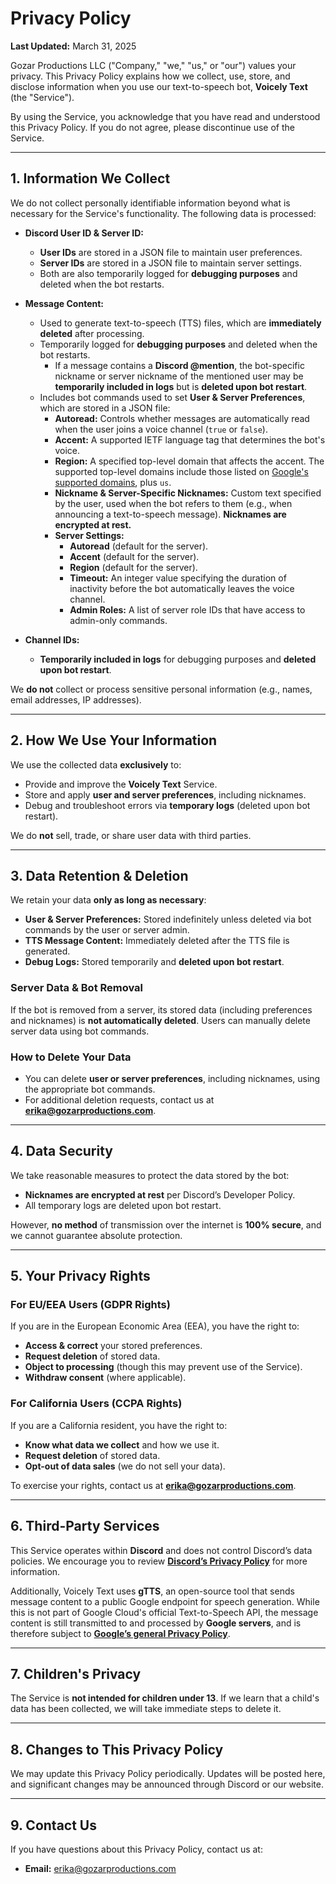 # **Privacy Policy**

**Last Updated:** March 31, 2025

Gozar Productions LLC ("Company," "we," "us," or "our") values your privacy. This Privacy Policy explains how we collect, use, store, and disclose information when you use our text-to-speech bot, **Voicely Text** (the "Service").

By using the Service, you acknowledge that you have read and understood this Privacy Policy. If you do not agree, please discontinue use of the Service.

---

## **1. Information We Collect**

We do not collect personally identifiable information beyond what is necessary for the Service's functionality. The following data is processed:

- **Discord User ID & Server ID:**
  - **User IDs** are stored in a JSON file to maintain user preferences.
  - **Server IDs** are stored in a JSON file to maintain server settings.
  - Both are also temporarily logged for **debugging purposes** and deleted when the bot restarts.
- **Message Content:**
  - Used to generate text-to-speech (TTS) files, which are **immediately deleted** after processing.
  - Temporarily logged for **debugging purposes** and deleted when the bot restarts.
    - If a message contains a **Discord @mention**, the bot-specific nickname or server nickname of the mentioned user may be **temporarily included in logs** but is **deleted upon bot restart**.
  - Includes bot commands used to set **User & Server Preferences**, which are stored in a JSON file:
    - **Autoread:** Controls whether messages are automatically read when the user joins a voice channel (`true` or `false`).
    - **Accent:** A supported IETF language tag that determines the bot's voice.
    - **Region:** A specified top-level domain that affects the accent. The supported top-level domains include those listed on [Google's supported domains](https://www.google.com/supported_domains), plus `us`.
    - **Nickname & Server-Specific Nicknames:** Custom text specified by the user, used when the bot refers to them (e.g., when announcing a text-to-speech message). **Nicknames are encrypted at rest.**
    - **Server Settings:**
      - **Autoread** (default for the server).
      - **Accent** (default for the server).
      - **Region** (default for the server).
      - **Timeout:** An integer value specifying the duration of inactivity before the bot automatically leaves the voice channel.
      - **Admin Roles:** A list of server role IDs that have access to admin-only commands.

- **Channel IDs:**
  - **Temporarily included in logs** for debugging purposes and **deleted upon bot restart**.

We **do not** collect or process sensitive personal information (e.g., names, email addresses, IP addresses).

---

## **2. How We Use Your Information**

We use the collected data **exclusively** to:
- Provide and improve the **Voicely Text** Service.
- Store and apply **user and server preferences**, including nicknames.
- Debug and troubleshoot errors via **temporary logs** (deleted upon bot restart).

We do **not** sell, trade, or share user data with third parties.

---

## **3. Data Retention & Deletion**

We retain your data **only as long as necessary**:
- **User & Server Preferences:** Stored indefinitely unless deleted via bot commands by the user or server admin.
- **TTS Message Content:** Immediately deleted after the TTS file is generated.
- **Debug Logs:** Stored temporarily and **deleted upon bot restart**.

### **Server Data & Bot Removal**

If the bot is removed from a server, its stored data (including preferences and nicknames) is **not automatically deleted**. Users can manually delete server data using bot commands.

### **How to Delete Your Data**

- You can delete **user or server preferences**, including nicknames, using the appropriate bot commands.
- For additional deletion requests, contact us at **[erika@gozarproductions.com](mailto:erika@gozarproductions.com)**.

---

## **4. Data Security**

We take reasonable measures to protect the data stored by the bot:
- **Nicknames are encrypted at rest** per Discord’s Developer Policy.
- All temporary logs are deleted upon bot restart.

However, **no method** of transmission over the internet is **100% secure**, and we cannot guarantee absolute protection.

---

## **5. Your Privacy Rights**

### **For EU/EEA Users (GDPR Rights)**

If you are in the European Economic Area (EEA), you have the right to:
- **Access & correct** your stored preferences.
- **Request deletion** of stored data.
- **Object to processing** (though this may prevent use of the Service).
- **Withdraw consent** (where applicable).

### **For California Users (CCPA Rights)**

If you are a California resident, you have the right to:
- **Know what data we collect** and how we use it.
- **Request deletion** of stored data.
- **Opt-out of data sales** (we do not sell your data).

To exercise your rights, contact us at **[erika@gozarproductions.com](mailto:erika@gozarproductions.com)**.

---

## **6. Third-Party Services**

This Service operates within **Discord** and does not control Discord’s data policies. We encourage you to review **[Discord’s Privacy Policy](https://discord.com/privacy)** for more information.

Additionally, Voicely Text uses **gTTS**, an open-source tool that sends message content to a public Google endpoint for speech generation. While this is not part of Google Cloud's official Text-to-Speech API, the message content is still transmitted to and processed by **Google servers**, and is therefore subject to **[Google’s general Privacy Policy](https://policies.google.com/privacy)**.

---

## **7. Children's Privacy**

The Service is **not intended for children under 13**. If we learn that a child's data has been collected, we will take immediate steps to delete it.

---

## **8. Changes to This Privacy Policy**

We may update this Privacy Policy periodically. Updates will be posted here, and significant changes may be announced through Discord or our website.

---

## **9. Contact Us**

If you have questions about this Privacy Policy, contact us at:

- **Email:** [erika@gozarproductions.com](mailto:erika@gozarproductions.com)
